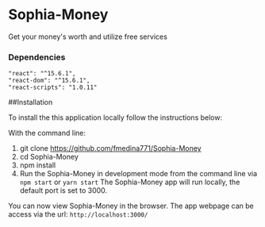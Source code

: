 # Sophia-Money
Get your money's worth and utilize free services


### Dependencies
```
"react": "^15.6.1",
"react-dom": "^15.6.1",
"react-scripts": "1.0.11"
```

##Installation

To install the this application locally follow the instructions below:

With the command line:

1. git clone https://github.com/fmedina771/Sophia-Money  
2. cd Sophia-Money  
3. npm install  
4. Run the Sophia-Money in development mode from the command line via `npm start` or `yarn start`
The Sophia-Money app will run locally, the default port is set to 3000.  

You can now view Sophia-Money in the browser. The app webpage can be access via the url: `http://localhost:3000/`  
